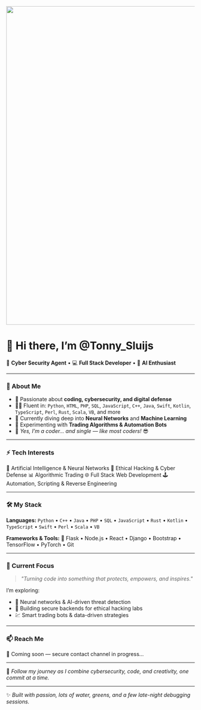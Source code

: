 <img src="https://media.discordapp.net/attachments/1364179822820986932/1425460397263163482/correct4fea8666-e430-4bf4-bd1f-03921809fb24_red_Npic2.png?ex=68e7aaf2&is=68e65972&hm=a9f4e8a86e85b5a24a1f2291c6236a662cad9cf20690674e6ab31b35592e1f10&=&format=webp&quality=lossless" width="850">


# 👋 Hi there, I’m **@Tonny_Sluijs**

🚀 **Cyber Security Agent** • 💻 **Full Stack Developer** • 🧠 **AI Enthusiast**

---

### 🧩 About Me

* 👀 Passionate about **coding, cybersecurity, and digital defense**
* 🧑‍💻 Fluent in: `Python`, `HTML`, `PHP`, `SQL`, `JavaScript`, `C++`, `Java`, `Swift`, `Kotlin`, `TypeScript`, `Perl`, `Rust`, `Scala`, `VB`, and more
* 🧠 Currently diving deep into **Neural Networks** and **Machine Learning**
* 🤖 Experimenting with **Trading Algorithms & Automation Bots**
* 💞️ *Yes, I’m a coder... and single — like most coders!* 😎

---

### ⚡ Tech Interests

🧬 Artificial Intelligence & Neural Networks
🔐 Ethical Hacking & Cyber Defense
📊 Algorithmic Trading
🌐 Full Stack Web Development
🕹️ Automation, Scripting & Reverse Engineering

---

### 🛠️ My Stack

**Languages:**
`Python` • `C++` • `Java` • `PHP` • `SQL` • `JavaScript` • `Rust` • `Kotlin` • `TypeScript` • `Swift` • `Perl` • `Scala` • `VB`

**Frameworks & Tools:**
🧱 Flask • Node.js • React • Django • Bootstrap • TensorFlow • PyTorch • Git

---

### 🎯 Current Focus

> *"Turning code into something that protects, empowers, and inspires."*

I’m exploring:

* 🧠 Neural networks & AI-driven threat detection
* 🔐 Building secure backends for ethical hacking labs
* 💹 Smart trading bots & data-driven strategies

---

### 📫 Reach Me

🚧 Coming soon — secure contact channel in progress...

---

💬 *Follow my journey as I combine cybersecurity, code, and creativity, one commit at a time.*

---

✨ *Built with passion, lots of water, greens, and a few late-night debugging sessions.* 
